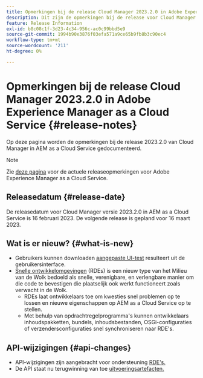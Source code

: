 ```yaml
---
title: Opmerkingen bij de release Cloud Manager 2023.2.0 in Adobe Experience Manager as a Cloud Service
description: Dit zijn de opmerkingen bij de release voor Cloud Manager 2023.2.0 in AEM as a Cloud Service.
feature: Release Information
exl-id: b8c08c1f-3d23-4c34-956c-ac0c99bbd5e9
source-git-commit: 1994b90e3876f03efa571a9ce65b9fb8b3c90ec4
workflow-type: tm+mt
source-wordcount: '211'
ht-degree: 0%

---
```


# Opmerkingen bij de release Cloud Manager 2023.2.0 in Adobe Experience Manager as a Cloud Service {#release-notes}

Op deze pagina worden de opmerkingen bij de release 2023.2.0 van Cloud Manager in AEM as a Cloud Service gedocumenteerd.

>[!NOTE]
>
>Zie [deze pagina](/help/release-notes/release-notes-cloud/release-notes-current.md) voor de actuele releaseopmerkingen voor Adobe Experience Manager as a Cloud Service.

## Releasedatum {#release-date}

De releasedatum voor Cloud Manager versie 2023.2.0 in AEM as a Cloud Service is 16 februari 2023. De volgende release is gepland voor 16 maart 2023.

## Wat is er nieuw? {#what-is-new}

* Gebruikers kunnen downloaden [aangepaste UI-test](/help/implementing/cloud-manager/ui-testing.md) resulteert uit de gebruikersinterface.
* [Snelle ontwikkelomgevingen](/help/implementing/developing/introduction/rapid-development-environments.md) (RDEs) is een nieuw type van het Milieu van de Wolk bedoeld als snelle, verenigbare, en verlengbare manier om die code te bevestigen die plaatselijk ook werkt functioneert zoals verwacht in de Wolk.
   * RDEs laat ontwikkelaars toe om kwesties snel problemen op te lossen en nieuwe eigenschappen op AEM as a Cloud Service op te stellen.
   * Met behulp van opdrachtregelprogramma&#39;s kunnen ontwikkelaars inhoudspakketten, bundels, inhoudsbestanden, OSGi-configuraties of verzendersconfiguraties snel synchroniseren naar RDE&#39;s.

## API-wijzigingen {#api-changes}

* API-wijzigingen zijn aangebracht voor ondersteuning [RDE&#39;s.](https://developer.adobe.com/experience-cloud/cloud-manager/reference/api/#tag/Rapid-Development-Environments)
* De API staat nu terugwinning van toe [uitvoeringsartefacten.](https://developer.adobe.com/experience-cloud/cloud-manager/reference/api/#tag/Execution-Artifacts)
